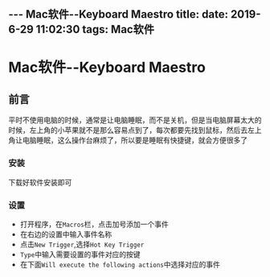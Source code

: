 --- Mac软件--Keyboard Maestro
title: 
date: 2019-6-29 11:02:30
tags: Mac软件
---

# Mac软件--Keyboard Maestro

## 前言

平时不使用电脑的时候，通常是让电脑睡眠，而不是关机，但是当电脑屏幕太大的时候，左上角的小苹果就不是那么容易点到了，每次都要先找到鼠标，然后去左上角让电脑睡眠，这么操作台麻烦了，所以要是睡眠有快捷键，就会方便很多了

<!-- more -->

### 安装

下载好软件安装即可

### 设置

* 打开程序，在`Macros`栏，点击加号添加一个事件
* 在右边的设置中输入事件名称
* 点击`New Trigger`,选择`Hot Key Trigger`
* `Type`中输入需要设置的事件对应的按键
* 在下面`Will execute the following actions`中选择对应的事件



